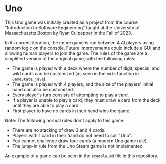 # Uno
This Uno game was initially created as a project from the course "Introduction to Software Engineering" taught at the University of Massachusetts Boston by Ryan Culpepper in the Fall of 2023.

In its current iteration, the entire game is run between 4 AI players using random logic on the console. Future improvements could include a GUI and allowing human players to join the game. The rules of the game are a simplified version of the original game, with the following rules:
- The game is played with a deck where the number of digit, special, and wild cards can be customized (as seen in the `main` function in `GameState.java`).
- The game is played with 4 players, and the size of the players' initial hand can also be customized.
- Every player's turn consists of attempting to play a card.
- If a player is unable to play a card, they must draw a card from the deck until they are able to play a card.
- First player to have no cards in their hand wins the game.

Note: The following normal rules don't apply to this game.
- There are no stacking of draw 2 and 4 cards.
- Players with 1 card in their hand do not need to call "Uno".
- You cannot challenge draw four cards (a modern Uno game rule).
- The jump-in rule from the Uno Steam game is not implemented.

An example of a game can be seen in the `example.md` file in this repository.
